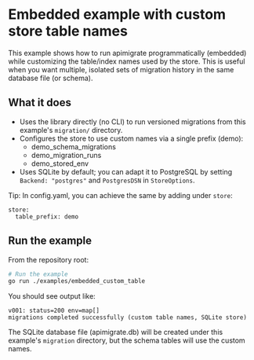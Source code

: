 # Embedded example with custom store table names

This example shows how to run apimigrate programmatically (embedded) while customizing the table/index names used by the store. This is useful when you want multiple, isolated sets of migration history in the same database file (or schema).

## What it does
- Uses the library directly (no CLI) to run versioned migrations from this example's `migration/` directory.
- Configures the store to use custom names via a single prefix (demo):
  - demo_schema_migrations
  - demo_migration_runs
  - demo_stored_env
- Uses SQLite by default; you can adapt it to PostgreSQL by setting `Backend: "postgres"` and `PostgresDSN` in `StoreOptions`.

Tip: In config.yaml, you can achieve the same by adding under `store`:

```
store:
  table_prefix: demo
```

## Run the example

From the repository root:

```bash
# Run the example
go run ./examples/embedded_custom_table
```

You should see output like:

```
v001: status=200 env=map[]
migrations completed successfully (custom table names, SQLite store)
```

The SQLite database file (apimigrate.db) will be created under this example's `migration` directory, but the schema tables will use the custom names.
